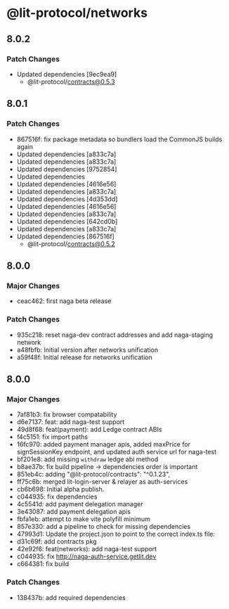 # @lit-protocol/networks

## 8.0.2

### Patch Changes

- Updated dependencies [9ec9ea9]
  - @lit-protocol/contracts@0.5.3

## 8.0.1

### Patch Changes

- 867516f: fix package metadata so bundlers load the CommonJS builds again
- Updated dependencies [a833c7a]
- Updated dependencies [a833c7a]
- Updated dependencies [9752854]
- Updated dependencies
- Updated dependencies [4616e56]
- Updated dependencies [a833c7a]
- Updated dependencies [4d353dd]
- Updated dependencies [4616e56]
- Updated dependencies [a833c7a]
- Updated dependencies [642cd0b]
- Updated dependencies [a833c7a]
- Updated dependencies [867516f]
  - @lit-protocol/contracts@0.5.2

## 8.0.0

### Major Changes

- ceac462: first naga beta release

### Patch Changes

- 935c218: reset naga-dev contract addresses and add naga-staging network
- a48fbfb: Initial version after networks unification
- a59f48f: Initial release for networks unification

## 8.0.0

### Major Changes

- 7af81b3: fix browser compatability
- d6e7137: feat: add naga-test support
- 49d8f68: feat(payment): add Ledge contract ABIs
- f4c5151: fix import paths
- 16fc970: added payment manager apis, added maxPrice for signSessionKey endpoint, and updated auth service url for naga-test
- bf201e8: add missing `withdraw` ledge abi method
- b8ae37b: fix build pipeline -> dependencies order is important
- 851eb4c: adding "@lit-protocol/contracts": "^0.1.23",
- ff75c6b: merged lit-login-server & relayer as auth-services
- cb6b698: Initial alpha publish.
- c044935: fix dependencies
- 4c5541d: add payment delegation manager
- 3e43087: add payment delegation apis
- fbfa1eb: attempt to make vite polyfill minimum
- 857e330: add a pipeline to check for missing dependencies
- 47993d1: Update the project.json to point to the correct index.ts file:
- d31c69f: add contracts pkg
- 42e92f6: feat(networks): add naga-test support
- c044935: fix http://naga-auth-service.getlit.dev
- c664381: fix build

### Patch Changes

- 138437b: add required dependencies
